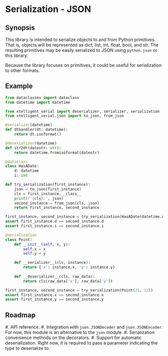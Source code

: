 # Serialization - JSON

## Synopsis

This library is intended to serialize objects to and from Python primitives. That is,
objects will be represented as dict, list, int, float, bool, and str. The resulting
primitives may be easily serialized to JSON using `python.json` or this library.

Because the library focuses on primitives, it could be useful for serialization to
other formats.

## Example

```python
from dataclasses import dataclass
from datetime import datetime

from xtelligent_serial import deserializer, serializer, serialization
from xtelligent_serial.json import to_json, from_json

@serializer(datetime)
def dthandler(dt: datetime):
    return dt.isoformat()

@deserializer(datetime)
def str2dt(datestr: str):
    return datetime.fromisoformat(datestr)

@dataclass
class HasADate:
    d: datetime
    i: int

def try_serialization(first_instance):
    json = to_json(first_instance)
    cls = first_instance.__class__
    print(f'{cls}:', json)
    second_instance = from_json(cls, json)
    return first_instance, second_instance

first_instance, second_instance = try_serialization(HasADate(datetime.utcfromtimestamp(1590633965), 2))
assert first_instance.d == second_instance.d
assert first_instance.i == second_instance.i

@serialization
class Point:
    def __init__(self, x, y):
        self.x = x
        self.y = y

    def __serializer__(cls, instance):
        return {'x': instance.x, 'y': instance.y}
    
    def __deserializer__(cls, raw_data):
        return cls(raw_data['x'], raw_data['y'])

first_instance, second_instance = try_serialization(Point(21, 12))
assert first_instance.x == second_instance.x
assert first_instance.y == second_instance.y
```

## Roadmap

#. API reference.
#. Integration with `json.JSONDecoder` and `json.JSONEncoder`. For now, this module is an alternative
to the `json` module.
#. Serialization convenience methods on the decorators.
#. Support for automatic deserialization. Right now, it is required to pass a parameter indicating
the type to deserialize to.
